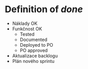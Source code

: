 Definition of *done*
==========

* Náklady OK
* Funkčnost OK
    * Tested
    * Documented
    * Deployed to PO
    * PO approved
* Aktualizace backlogu
* Plán nového sprintu



